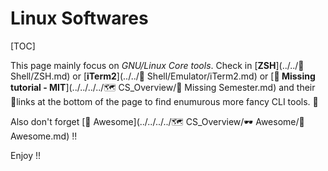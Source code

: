 # Linux Softwares

[TOC]



This page mainly focus on *GNU/Linux Core tools*. Check in [**ZSH**](../../🐚 Shell/ZSH.md) or  [**iTerm2**](../../🐚 Shell/Emulator/iTerm2.md) or [**🏫 Missing tutorial - MIT**](../../../../🗺 CS_Overview/🏫 Missing Semester.md) and their 🔗links at the bottom of the page to find enumurous more fancy CLI tools. 🎉

Also don't forget  [🤯 Awesome](../../../../🗺 CS_Overview/🕶️ Awesome/🤯 Awesome.md) !!

Enjoy !!